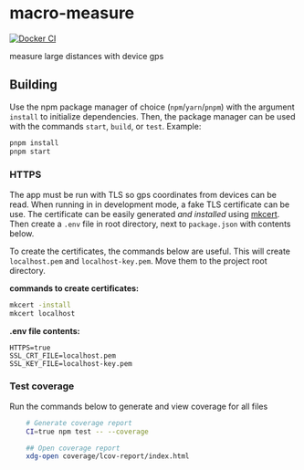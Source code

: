 # macro-measure

[![Docker CI](https://github.com/jacobpatterson1549/macro-measure/actions/workflows/node.js.yml/badge.svg)](https://github.com/jacobpatterson1549/macro-measure/actions/workflows/node.js.yml)


measure large distances with device gps

## Building

Use the npm package manager of choice (`npm`/`yarn`/`pnpm`) with the argument `install` to initialize dependencies.  Then, the package manager can be used with the commands `start`, `build`, or `test`.  Example:
```bash
pnpm install
pnpm start
```

### HTTPS

The app must be run with TLS so gps coordinates from devices can be read.  When running in in development mode, a fake TLS certificate can be use.  The certificate can be easily generated *and installed* using [mkcert](https://github.com/FiloSottile/mkcert).  Then create a `.env` file in root directory, next to `package.json` with contents below.

To create the certificates, the commands below are useful.  This will create `localhost.pem` and `localhost-key.pem`.  Move them to the project root directory.

**commands to create certificates:**
```bash
mkcert -install
mkcert localhost
```

**.env file contents:**

```
HTTPS=true
SSL_CRT_FILE=localhost.pem
SSL_KEY_FILE=localhost-key.pem
```

### Test coverage 

Run the commands below to generate and view coverage for all files

```bash
    # Generate coverage report
    CI=true npm test -- --coverage

    ## Open coverage report
    xdg-open coverage/lcov-report/index.html
```

